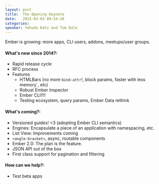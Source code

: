 ```yaml
---
layout: post
title:  The Opening Keynote
date:   2015-03-03 09:24:20
categories:
speaker: Yehuda Katz and Tom Dale
---
```


Ember is growing: more apps, CLI users, addons, meetups/user groups.

#### What's new since 2014?:

* Rapid release cycle
* RFC process
* Features
  * HTMLBars (no more `bind-attr`!, block params, faster with less memory`, etc)
  * Robust Ember Inspector
  * Ember CLI!!!!
  * Testing ecosystem, query params, Ember Data rethink

#### What's coming?:

* Versioned guides! <3 (adopting Ember CLI semantics)
* Engines: Encapsulate a piece of an application with namespacing, etc.
* List View: Improvements coming
* `<angle-bracket>`, async, routable components
* Ember 2.0: The plan is the feature.
* JSON API out of the box
* First class support for pagination and filtering

#### How can we help?:

* Test beta apps
